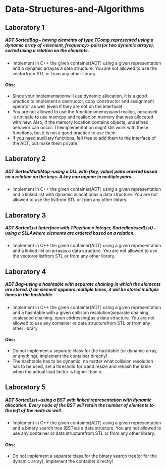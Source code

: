 # Data-Structures-and-Algorithms
## Laboratory 1

##### ADT  SortedBag – having  elements  of  type TComp,represented  using a  dynamic  array  of <element,   frequency>   pairs(or   two   dynamic   arrays),   sorted   using   a   relation  on   the elements.

- Implement  in  C++  the  given container(ADT)  using  a given  representation  and  a dynamic  arrayas a data structure. You are not allowed to use the vectorfrom STL or from any other library.

#### Obs:
- Since your implementationwill use dynamic allocation, it is a good practice to implement a destructor,  copy  constructor  and  assignment  operator  as  well  (even  if  they  are  not  on  the interface).
- You are not allowed to use  the functionsmemcpyand realloc, becauseit is not  safe to use memcpy and realloc on memory  that  was  allocated with new. Also, if the  memory location contains  objects,  undefined  behavior  can  occur. Theimplementation  might  still  work  with these functions, but it is not a good practice to use them.
- If you need auxiliary functions, fell free  to add them to the interface of the ADT,  but  make them private.

## Laboratory 2

##### ADT  SortedMultiMap –using  a  DLL  with  (key,  value)  pairs  ordered  based  on  a  relation  on the keys. A key can appear in multiple pairs.

- Implement in C++ the given container(ADT) using a given representation and a linked list with dynamic allocationas a data  structure. You are not  allowed to use the listfrom STL or from any other library.

## Laboratory 3

##### ADT SortedList (interface with TPozition = Integer, SortedIndexedList) –using a SLLAwhere elements are ordered based on a relation.

- Implement  in  C++  the  given container(ADT)  using  a  given  representation  and  a linked  list on arrayas a data structure. You are not allowed to use the vectoror listfrom STL or from any other library.


## Laboratory 4

##### ADT Bag–using a hashtable with separate chaining in which the elements are stored. If an element appears multiple times, it will be stored multiple times in the hashtable.

- Implement in C++ the given container(ADT) using a given representation and a hashtable with a given  collision  resolution(separate  chaining,  coalesced  chaining,  open  addressing)as  a  data  structure. You are not allowed to use any container or data structurefrom STL or from any other library.

#### Obs:
- Do not implement a separate class for the hashtable (or dynamic array, or anything), implement the container directly!
- The  hashtable  has  to  be  dynamic:  no  matter  what  collision  resolution  has to  be  used,  set  a threshold for αand resize and rehash the table when the actual load factor is higher than α.

## Laboratory 5

##### ADT SortedList –using a BST with linked representation with dynamic allocation. Every node of the BST will retain the number of elements to the left of the node as well.

- Implement  in  C++  the  given container(ADT)  using  a  given  representation  and  a binary  search tree  (BST)as  a  data  structure.  You  are  not  allowed  to  use any container  or  data  structurefrom  STL or from any other library.

#### Obs:
- Do  not  implement  a  separate  class  for  the binary  search  tree(or  for  the  dynamic  array), implement the container directly!

